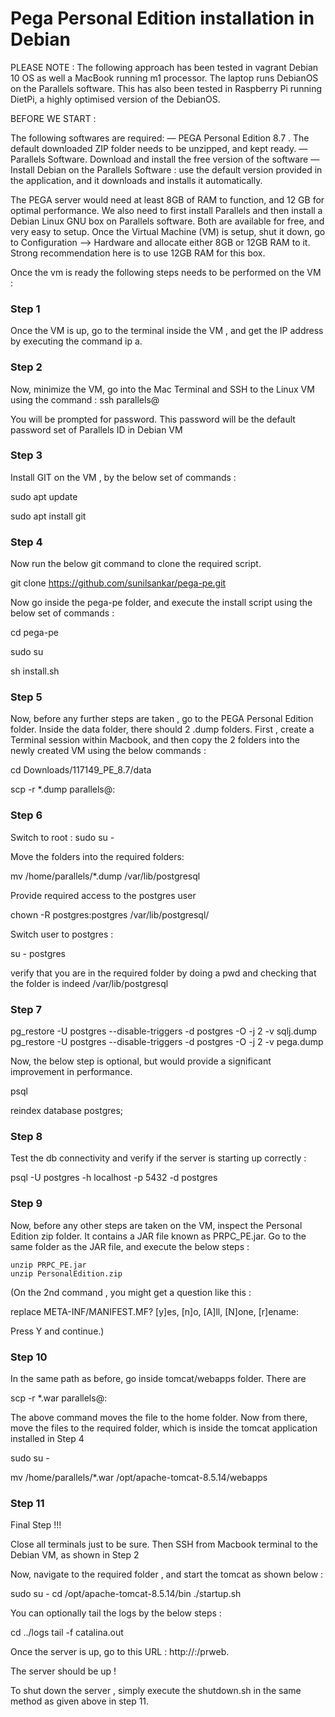 # Pega Personal Edition installation in Debian 

 PLEASE NOTE : The following approach has been tested in vagrant Debian 10 OS as well a MacBook running m1 processor. The laptop runs DebianOS on the Parallels software. This has also been tested in Raspberry Pi running DietPi, a highly optimised version of the DebianOS.

BEFORE WE START : 
  
The following softwares are required: 
    — PEGA Personal Edition 8.7 . The default downloaded ZIP folder needs to be unzipped, and kept ready.
    — Parallels Software. Download and install the free version of the software
    — Install Debian on the Parallels Software : use the default version provided in the application, and it downloads and installs it automatically.

The PEGA server would need at least 8GB of RAM to function, and 12 GB for optimal performance.  We also need to first install Parallels and then install a Debian Linux GNU box on Parallels software. Both are available for free, and very easy to setup. Once the Virtual Machine (VM) is setup, shut it down, go to Configuration —> Hardware and allocate either 8GB or 12GB RAM to it. Strong recommendation here is to use 12GB RAM for this box.

Once the vm is ready the following steps needs to be performed on the VM :



### Step 1

Once the VM is up, go to the terminal inside the VM , and get the IP address by executing the command ip a. 

### Step 2

Now, minimize the VM, go into the Mac Terminal and SSH to the Linux VM using the command :
    ssh parallels@<IP Address>

You will be prompted for password. This password will be the default password set of Parallels ID in Debian VM

### Step 3

Install GIT on the VM , by the below set of commands : 

  sudo apt update

  sudo apt install git

### Step 4
 
Now run the below git command to clone the required script.

git clone https://github.com/sunilsankar/pega-pe.git

Now go inside the pega-pe folder, and execute the install script using the below set of commands : 

cd pega-pe

sudo su

sh install.sh


### Step 5

Now, before any further steps are taken , go to the PEGA Personal Edition folder. Inside the data folder, there should 2 .dump folders. First , create a Terminal session within Macbook, and then copy the 2 folders into the newly created VM using the below commands : 

  cd Downloads/117149_PE_8.7/data

  scp -r *.dump parallels@<IP Address>:


### Step 6

Switch to root :
   sudo su -

Move the folders into  the required folders: 

   mv /home/parallels/*.dump /var/lib/postgresql 

Provide required access to the postgres user

  chown -R postgres:postgres /var/lib/postgresql/


Switch user to postgres : 

su - postgres

verify that you are in the required folder by doing a pwd and checking that the folder is indeed  /var/lib/postgresql 

### Step 7

  pg_restore -U postgres --disable-triggers -d postgres -O -j 2 -v sqlj.dump 
  pg_restore -U postgres --disable-triggers -d postgres -O -j 2 -v pega.dump 

Now, the below step is optional, but would provide a significant improvement in performance.

  psql
  
  reindex database postgres;


### Step 8

Test the db connectivity and verify if the server is starting up correctly :

  psql -U postgres -h localhost -p 5432 -d postgres


### Step 9

Now, before any other steps are taken on the VM,  inspect the Personal Edition zip folder. It contains a JAR file known as PRPC_PE.jar. Go to the same folder as the JAR file, and execute the below steps : 


    unzip PRPC_PE.jar
    unzip PersonalEdition.zip

  (On the 2nd command , you might get a question like this : 

replace META-INF/MANIFEST.MF? [y]es, [n]o, [A]ll, [N]one, [r]ename: 

  Press Y and continue.)



### Step 10

In the same path as before, go inside tomcat/webapps folder. There are 


scp -r *.war parallels@<IP Address>:

The above command moves the file to the home folder. Now from there, move the files to the required folder, which is inside the tomcat application installed in Step 4

  sudo su -

  mv /home/parallels/*.war /opt/apache-tomcat-8.5.14/webapps



### Step 11

Final Step !!! 

   Close all terminals just to be sure.  Then SSH from Macbook terminal to the Debian VM, as shown in Step 2

Now, navigate to the required folder , and start the tomcat as shown below : 

  sudo su -
  cd /opt/apache-tomcat-8.5.14/bin
  ./startup.sh

You can optionally tail the logs by the below steps : 

  cd ../logs
  tail -f catalina.out

Once the server is up, go to this URL : http://<IP Address>:/prweb.

The server should be up !

To shut down the server , simply execute the shutdown.sh in the same method as given above in step 11.
